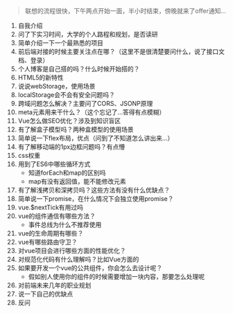 > 联想的流程很快，下午两点开始一面，半小时结束，傍晚就来了offer通知...

1. 自我介绍
2. 问了下实习时间，大学的个人路程和规划，是否读研
3. 简单介绍一下一个最熟悉的项目
4. 前后端对接的时候主要关注点在哪？（这里不是很清楚要问什么，说了接口文档、登录）
5. 个人博客是自己搭的吗？什么时候开始搭的？
6. HTML5的新特性
7. 说说webStorage，使用场景
8. localStorage会不会有安全问题吗？
9. 跨域问题怎么解决？主要问了CORS、JSONP原理
10. meta元素用来干什么？（这个忘记了...答得有点模糊）
11. Vue怎么做SEO优化？涉及到知识盲区
12. 有了解盒子模型吗？两种盒模型的使用场景
13. 简单说一下flex布局，优点（问到了不知道怎么讲出来...）
14. 有了解移动端的1px边框问题吗？有点懵
15. css权重
16. 用到了ES6中哪些循环方式
    - 知道forEach和map的区别吗
    - map有没有返回值，能不能修改元素
17. 有了解浅拷贝和深拷贝吗？这些方法有没有什么优缺点？
18. 简单说一下promise，在什么情况下会独立使用promise？
19. vue.$nextTick有用过吗
20. vue的组件通信有哪些方法？
    - 事件总线为什么不推荐使用
21. vue的生命周期有哪些？
22. vue有哪些路由守卫？
23. 对vue项目会进行哪些方面的性能优化？
24. 对规范化代码有什么理解吗？比如Vue方面的
25. 如果要开发一个vue的公共组件，你会怎么去设计呢？
    - 假如别人使用你的组件的时候需要增加一块内容，那要怎么处理呢
26. 对前端未来几年的职业规划
27. 说一下自己的优缺点
28. 反问



